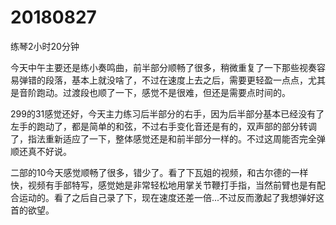 # 20180827

练琴2小时20分钟

今天中午主要还是练小奏鸣曲，前半部分顺畅了很多，稍微重复了一下那些视奏容易弹错的段落，基本上就没啥了，不过在速度上去之后，需要更轻盈一点点，尤其是音阶跑动。过渡段也顺了一下，感觉不是很难，但还是需要点时间的。

299的31感觉还好，今天主力练习后半部分的右手，因为后半部分基本已经没有了左手的跑动了，都是简单的和弦，不过右手变化音还是有的，双声部的部分转调了，指法重新适应了一下，整体感觉还是和前半部分一样的。不过这周能否完全弹顺还真不好说。

二部的10今天感觉顺畅了很多，错少了。看了下瓦姐的视频，和古尔德的一样快，视频有手部特写，感觉她是非常轻松地用掌关节鞭打手指，当然前臂也是有配合运动的。看了之后自己录了下，现在速度还差一倍...不过反而激起了我想弹好这首的欲望。
